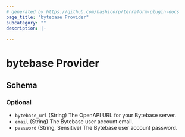 ```yaml
---
# generated by https://github.com/hashicorp/terraform-plugin-docs
page_title: "bytebase Provider"
subcategory: ""
description: |-
  
---
```


# bytebase Provider





<!-- schema generated by tfplugindocs -->
## Schema

### Optional

- `bytebase_url` (String) The OpenAPI URL for your Bytebase server.
- `email` (String) The Bytebase user account email.
- `password` (String, Sensitive) The Bytebase user account password.

